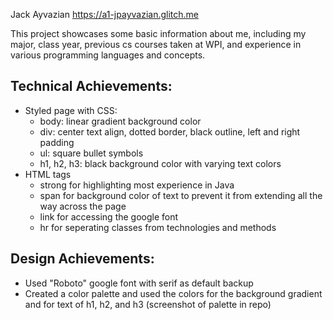 Jack Ayvazian https://a1-jpayvazian.glitch.me

This project showcases some basic information about me, including my major, class year, previous cs courses taken at WPI, and experience in various programming languages and concepts.

## Technical Achievements:
* Styled page with CSS:
    * body: linear gradient background color
    * div: center text align, dotted border, black outline, left and right padding
    * ul: square bullet symbols
    * h1, h2, h3: black background color with varying text colors
* HTML tags
    * strong for highlighting most experience in Java
    * span for background color of text to prevent it from extending all the way across the page
    * link for accessing the google font
    * hr for seperating classes from technologies and methods


## Design Achievements:
* Used "Roboto" google font with serif as default backup
* Created a color palette and used the colors for the background gradient and for text of h1, h2, and h3 (screenshot of palette in repo)
